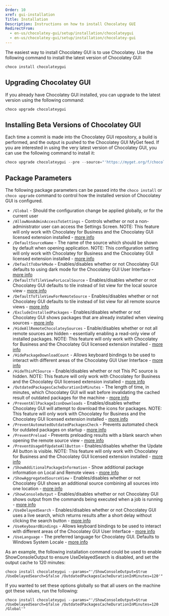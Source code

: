 ```yaml
---
Order: 10
xref: gui-installation
Title: Installation
Description: Instructions on how to install Chocolatey GUI
RedirectFrom:
  - en-us/chocolatey-gui/setup/installation/chocolateygui
  - en-us/chocolatey-gui/setup/installation/chocolatey-gui
---
```


The easiest way to install Chocolatey GUI is to use Chocolatey.  Use the
following command to install the latest version of Chocolatey GUI:

```powershell
choco install chocolateygui
```

## Upgrading Chocolatey GUI

If you already have Chocolatey GUI installed, you can upgrade to the latest
version using the following command:

```powershell
choco upgrade chocolateygui
```

## Installing Beta Versions of Chocolatey GUI

Each time a commit is made into the Chocolatey GUI repository, a build is
performed, and the output is pushed to the Chocolatey GUI MyGet feed.  If you
are interested in using the very latest version of Chocolatey GUI, you can use
the following command to install it:

```powershell
choco upgrade chocolateygui --pre --source="'https://myget.org/f/chocolateygui'"
```

 ## Package Parameters

The following package parameters can be passed into the `choco install` or `choco upgrade` command to control how the installed version of Chocolatey GUI is configured.

- `/Global` - Should the configuration change be applied globally, or for the current user
- `/AllowNonAdminAccessToSettings` - Controls whether or not a non-administrator user can access the Settings Screen. NOTE: This feature will only work with Chocolatey for Business and the Chocolatey GUI licensed extension installed - [more info](xref:allow-non-admin-access-to-settings)
- `/DefaultSourceName` - The name of the source which should be shown by default when opening application. NOTE: This configuration setting will only work with Chocolatey for Business and the Chocolatey GUI licensed extension installed - [more info](xref:default-source-name)
- `/DefaultToDarkMode` - Enables/disables whether or not Chocolatey GUI defaults to using dark mode for the Chocolatey GUI User Interface - [more info](xref:default-to-dark-mode)
- `/DefaultToTileViewForLocalSource` - Enables/disables whether or not Chocolatey GUI defaults to tile instead of list view for the local source view - [more info](xref:default-to-tile-view-for-local-source)
- `/DefaultToTileViewForRemoteSource` - Enables/disables whether or not Chocolatey GUI defaults to tile instead of list view for all remote source views - [more info](xref:default-to-tile-view-for-remote-source)
- `/ExcludeInstalledPackages` - Enables/disables whether or not Chocolatey GUI shows packages that are already installed when viewing sources - [more info](xref:exclude-installed-packages)
- `/HideAllRemoteChocolateySources` - Enable/disables whether or not all remote sources are hidden - essentially enabling a read-only view of installed packages. NOTE: This feature will only work with Chocolatey for Business and the Chocolatey GUI licensed extension installed - [more info](xref:hide-all-remote-chocolatey-sources)
- `/HidePackageDownloadCount` - Allows keyboard bindings to be used to interact with different areas of the Chocolatey GUI User Interface - [more info](xref:hide-package-download-count)
- `/HideThisPCSource` - Enable/disables whether or not This PC source is hidden. NOTE: This feature will only work with Chocolatey for Business and the Chocolatey GUI licensed extension installed - [more info](xref:hide-this-pc-source)
- `/OutdatedPackagesCacheDurationInMinutes` - The length of time, in minutes, which Chocolatey GUI will wait before invalidating the cached result of outdated packages for the machine - [more info](xref:outdated-packages-cache-duration-in-minutes)
- `/PreventAllPackageIconDownloads` - Enables/disables whether Chocolatey GUI will attempt to download the icons for packages. NOTE: This feature will only work with Chocolatey for Business and the Chocolatey GUI licensed extension installed - [more info](xref:prevent-all-package-icon-downloads)
- `/PreventAutomatedOutdatedPackagesCheck` - Prevents automated check for outdated packages on startup - [more info](xref:prevent-automated-outdated-packages-check)
- `/PreventPreload` - Prevents preloading results with a blank search when opening the remote source view - [more info](xref:prevent-preload)
- `/PreventUsageOfUpdateAllButton` - Enables/disables whether the Update All button is visible. NOTE: This feature will only work with Chocolatey for Business and the Chocolatey GUI licensed extension installed - [more info](xref:prevent-usage-of-update-all-button)
- `/ShowAdditionalPackageInformation` - Show additional package information on Local and Remote views - [more info](xref:show-additional-package-information)
- `/ShowAggregatedSourceView` - Enables/disables whether or not Chocolatey GUI shows an additional source combining all sources into one location - [more info](xref:show-aggregated-source-view)
- `/ShowConsoleOutput` - Enables/disables whether or not Chocolatey GUI shows output from the commands being executed when a job is running - [more info](xref:show-console-output)
- `/UseDelayedSearch` - Enables/disables whether or not Chocolatey GUI uses a live search, which returns results after a short delay without clicking the search button - [more info](xref:use-delayed-search)
- `/UseKeyboardBindings` - Allows keyboard bindings to be used to interact with different areas of the Chocolatey GUI User Interface - [more info](xref:use-keyboard-bindings)
- `/UseLanguage` - The preferred language for Chocolatey GUI. Defaults to Windows System Locale - [more info](xref:use-language)

As an example, the following installation command could be used to enable ShowConsoleOutput to ensure UseDelayedSearch is disabled, and set the output cache to 120 minutes:

```
choco install chocolateygui --params="'/ShowConsoleOutput=$true /UseDelayedSearch=$false /OutdatedPackagesCacheDurationInMinutes=120'"
```

If you wanted to set these options globally so that all users on the machine got these values, run the following:

```
choco install chocolateygui --params="'/ShowConsoleOutput=$true /UseDelayedSearch=$false /OutdatedPackagesCacheDurationInMinutes=120 /Global'"
```